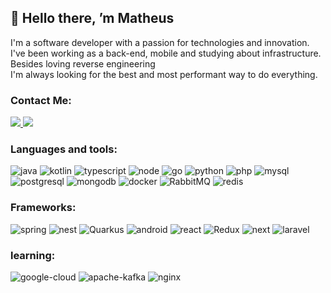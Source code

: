   
## 👋 Hello there, ’m Matheus
I'm a software developer with a passion for technologies and innovation. I've been working as a back-end, mobile and studying about infrastructure.
Besides loving reverse engineering
</br>
I'm always looking for the best and most performant way to do everything.
  
### Contact Me:

 <a href = "https://www.linkedin.com/in/matheus-victor-henrique">
    <img src="https://img.shields.io/badge/LinkedIn-0077B5?style=for-the-badge&logo=linkedin&logoColor=white" target="_blank">
  </a>

  <a href="https://www.youtube.com/@matheusvictorhenrique" target="_blank">
    <img src="https://img.shields.io/badge/YouTube-FF0000?style=for-the-badge&logo=youtube&logoColor=white">
  </a>

### Languages and tools:

  ![java](https://img.shields.io/badge/Java-ED8B00?style=for-the-badge&logo=openjdk&logoColor=white)
  ![kotlin](https://img.shields.io/badge/Kotlin-0095D5?&style=for-the-badge&logo=kotlin&logoColor=white)
  ![typescript](https://img.shields.io/badge/TypeScript-007ACC?style=for-the-badge&logo=typescript&logoColor=white)
  ![node](https://img.shields.io/badge/Node.js-43853D?style=for-the-badge&logo=node.js&logoColor=white)
  ![go](https://img.shields.io/badge/Go-00ADD8?style=for-the-badge&logo=go&logoColor=white)
  ![python](https://img.shields.io/badge/Python-3776AB?style=for-the-badge&logo=python&logoColor=white)
  ![php](https://img.shields.io/badge/php-%23777BB4.svg?style=for-the-badge&logo=php&logoColor=white)
  ![mysql](https://img.shields.io/badge/MySQL-00000F?style=for-the-badge&logo=mysql&logoColor=white)
  ![postgresql](https://img.shields.io/badge/PostgreSQL-316192?style=for-the-badge&logo=postgresql&logoColor=white)
  ![mongodb](https://img.shields.io/badge/MongoDB-4EA94B?style=for-the-badge&logo=mongodb&logoColor=white)
  ![docker](https://img.shields.io/badge/docker-%230db7ed.svg?style=for-the-badge&logo=docker&logoColor=white)
  ![RabbitMQ](https://img.shields.io/badge/Rabbitmq-FF6600?style=for-the-badge&logo=rabbitmq&logoColor=white)
  ![redis](https://img.shields.io/badge/redis-%23DD0031.svg?&style=for-the-badge&logo=redis&logoColor=white)
  

### Frameworks:
 ![spring](https://img.shields.io/badge/Spring-6DB33F?style=for-the-badge&logo=spring&logoColor=white)
![nest](https://img.shields.io/badge/nestjs-E0234E?style=for-the-badge&logo=nestjs&logoColor=white)
 ![Quarkus](https://img.shields.io/badge/Quarkus-000000?style=for-the-badge&logo=quarkus)
 ![android](https://img.shields.io/badge/Android_Studio-3DDC84?style=for-the-badge&logo=android-studio&logoColor=white)
 ![react](https://img.shields.io/badge/React-20232A?style=for-the-badge&logo=react&logoColor=61DAFB)
 ![Redux](https://img.shields.io/badge/redux-%23593d88.svg?style=for-the-badge&logo=redux&logoColor=white)
 ![next](https://img.shields.io/badge/Next-black?style=for-the-badge&logo=next.js&logoColor=white)
 ![laravel](https://img.shields.io/badge/laravel-%23FF2D20.svg?style=for-the-badge&logo=laravel&logoColor=white)


 
### learning:
 ![google-cloud](https://img.shields.io/badge/Google_Cloud-4285F4?style=for-the-badge&logo=google-cloud&logoColor=white)
 ![apache-kafka](https://img.shields.io/badge/Apache_Kafka-231F20?style=for-the-badge&logo=apache-kafka&logoColor=white)
 ![nginx](https://img.shields.io/badge/Nginx-009639?style=for-the-badge&logo=nginx&logoColor=white)
 
